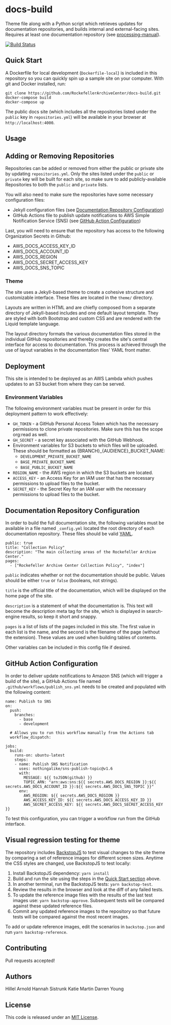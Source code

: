 # docs-build

Theme file along with a Python script which retrieves updates for documentation
repositories, and builds internal and external-facing sites. Requires at
least one documentation repository (see [processing-manual](https://github.com/RockefellerArchiveCenter/processing-manual)).

[![Build Status](https://app.travis-ci.com/RockefellerArchiveCenter/docs-build.svg?branch=base)](https://app.travis-ci.com/RockefellerArchiveCenter/docs-build)

## Quick Start

A Dockerfile for local development (`Dockerfile-local`) is included in this repository so you can quickly spin up a sample site on your computer. With git and Docker installed, run:

    git clone https://github.com/RockefellerArchiveCenter/docs-build.git
    docker-compose build
    docker-compose up

The public docs site (which includes all the repositories listed under the `public`
key in `repositories.yml`) will be available in your browser at `http://localhost:4000`.

## Usage

## Adding or Removing Repositories

Repositories can be added or removed from either the public or private site by
updating `repositories.yml`. Only the sites listed under the `public` or `private`
key will be built for each site, so make sure to add publicly-available Repositories
to both the `public` and `private` lists.

You will also need to make sure the repositories
have some necessary configuration files:
- Jekyll configuration files (see [Documentation Repository Configuration](#documentation-repository-configuration))
- GitHub Actions file to publish update notifications to AWS Simple
Notification Service (SNS) (see [GitHub Action Configuration](#github-action-configuration))

Last, you will need to ensure that the repository has access to the following
Organization Secrets in Github:
- AWS_DOCS_ACCESS_KEY_ID
- AWS_DOCS_ACCOUNT_ID
- AWS_DOCS_REGION
- AWS_DOCS_SECRET_ACCESS_KEY
- AWS_DOCS_SNS_TOPIC


### Theme

The site uses a Jekyll-based theme to create a cohesive structure and
customizable interface. These files are located in the `theme/` directory.

Layouts are written in HTML and are chiefly composed from a separate directory
of Jekyll-based includes and one default layout template. They are styled with
both Bootstrap and custom CSS and are rendered with the Liquid template language.

The layout directory formats the various documentation files stored in the
individual GitHub repositories and thereby creates the site's central interface for access to documentation. This process is achieved through the use of layout variables in the documentation files' YAML front matter.

## Deployment

This site is intended to be deployed as an AWS Lambda which pushes updates
to an S3 bucket from where they can be served.

### Environment Variables

The following environment variables must be present in order for this deployment pattern to work effectively:
- `GH_TOKEN` - a GitHub Personal Access Token which has the necessary permissions
  to clone private repositories. Make sure this  has the scope org:read as well.
- `GH_SECRET` - a secret key associated with the GitHub Webhook.
- Environment variables for S3 buckets to which files will be uploaded. These
  should be formatted as {BRANCH}_{AUDIENCE}_BUCKET_NAME:
  - `DEVELOPMENT_PRIVATE_BUCKET_NAME`
  - `BASE_PRIVATE_BUCKET_NAME`
  - `BASE_PUBLIC_BUCKET_NAME`
- `REGION_NAME` - the AWS region in which the S3 buckets are located.
- `ACCESS_KEY` - an Access Key for an IAM user that has the necessary permissions to upload files to the bucket.
- `SECRET_KEY` - the Secret Key for an IAM user with the necessary permissions to upload files to the bucket.

## Documentation Repository Configuration

In order to build the full documentation site, the following variables must be
available in a file named `_config.yml` located the root directory of each
documentation repository. These files should be valid [YAML](http://yaml.org).

    public: true
    title: "Collection Policy"
    description: "The main collecting areas of the Rockefeller Archive Center."
    pages:
      - ["Rockefeller Archive Center Collection Policy", "index"]

`public` indicates whether or not the documentation should be public. Values
should be either `true` or `false` (booleans, not strings).

`title` is the official title of the documentation, which will be displayed on
the home page of the site.

`description` is a statement of what the documentation is. This text will become the description meta tag for the site, which is displayed in search-engine results, so keep it short and snappy.

`pages` is a list of lists of the pages included in this site. The first value
in each list is the name, and the second is the filename of the page (without the
extension). These values are used when building tables of contents.

Other variables can be included in this config file if desired.

## GitHub Action Configuration
In order to deliver update notifications to Amazon SNS (which will trigger a build of the site), a GitHub Actions file named `.github/workflows/publish_sns.yml` needs to be created and populated with the following content:

```
name: Publish to SNS
on:
  push:
    branches:
      - base
      - development

  # Allows you to run this workflow manually from the Actions tab
  workflow_dispatch:

jobs:
  build:
    runs-on: ubuntu-latest
    steps:
    - name: Publish SNS Notification
      uses: nothingalike/sns-publish-topic@v1.6
      with:
        MESSAGE: ${{ toJSON(github) }}
        TOPIC_ARN: "arn:aws:sns:${{ secrets.AWS_DOCS_REGION }}:${{ secrets.AWS_DOCS_ACCOUNT_ID }}:${{ secrets.AWS_DOCS_SNS_TOPIC }}"
      env:
        AWS_REGION: ${{ secrets.AWS_DOCS_REGION }}
        AWS_ACCESS_KEY_ID: ${{ secrets.AWS_DOCS_ACCESS_KEY_ID }}
        AWS_SECRET_ACCESS_KEY: ${{ secrets.AWS_DOCS_SECRET_ACCESS_KEY }}
```

To test this configuration, you can trigger a workflow run from the GitHub interface.

## Visual regression testing for theme

The repository includes [BackstopJS](https://github.com/garris/BackstopJS) to test visual changes to the site theme by comparing a set of reference images for different screen sizes. Anytime the CSS styles are changed, use BackstopJS to test locally:

1. Install BackstopJS dependency: `yarn install`
2. Build and run the site using the steps in the [Quick Start section](#quick-start) above.
3. In another terminal, run the BackstopJS tests: `yarn backstop-test`.
4. Review the results in the browser and look at the diff of any failed tests.
5. To update the reference image files with the results of the last test images use: `yarn backstop-approve`. Subsequent tests will be compared against these updated reference files.
6. Commit any updated reference images to the repository so that future tests will be compared against the most recent images.

To add or update reference images, edit the scenarios in `backstop.json` and run `yarn backstop-reference`.

## Contributing

Pull requests accepted!

## Authors

Hillel Arnold
Hannah Sistrunk
Katie Martin
Darren Young

## License

This code is released under an [MIT License](LICENSE).
